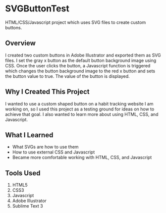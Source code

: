 # SVGButtonTest
HTML/CSS/Javascript project which uses SVG files to create custom buttons.

## Overview
I created two custom buttons in Adobe Illustrator and exported them as SVG files. I set the gray x button as the default button background image using CSS.
Once the user clicks the button, a Javascript function is triggered which changes the button background image to the red x button and sets the button value to true.
The value of the button is displayed.

## Why I Created This Project
I wanted to use a custom shaped button on a habit tracking website I am working on, so I used this project as a testing ground for ideas on how to achieve that goal.
I also wanted to learn more about using HTML, CSS, and Javascript.

## What I Learned
- What SVGs are how to use them
- How to use external CSS and Javascript
- Became more comfortable working with HTML, CSS, and Javascript

## Tools Used
1. HTML5
2. CSS3
3. Javascript
4. Adobe Illustrator
5. Sublime Text 3

